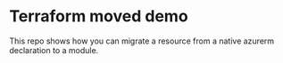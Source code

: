 # Terraform moved demo

This repo shows how you can migrate a resource from a native azurerm declaration to a module.
